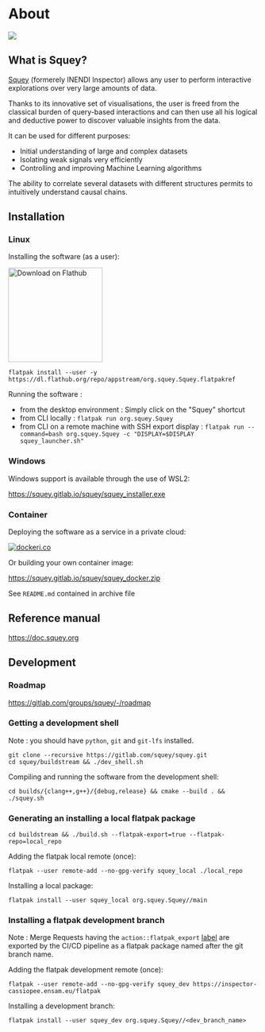 # About

![](https://gitlab.com/squey/squey/-/raw/main/squey_screenshot.png)

## What is Squey?

[Squey](https://squey.org) (formerely INENDI Inspector) allows any user to perform interactive explorations over very large amounts of data.

Thanks to its innovative set of visualisations, the user is freed from the classical burden of query-based interactions and can then use all his logical and deductive power to discover valuable insights from the data.

It can be used for different purposes:
- Initial understanding of large and complex datasets
- Isolating weak signals very efficiently
- Controlling and improving Machine Learning algorithms

The ability to correlate several datasets with different structures permits to intuitively understand causal chains.

## Installation

### Linux

Installing the software (as a user):

<a href='https://flathub.org/apps/details/org.squey.Squey'><img width='190px' alt='Download on Flathub' src='https://flathub.org/assets/badges/flathub-badge-en.png'/></a>


```
flatpak install --user -y https://dl.flathub.org/repo/appstream/org.squey.Squey.flatpakref
```

Running the software :
* from the desktop environment : Simply click on the "Squey" shortcut
* from CLI locally : ```flatpak run org.squey.Squey```
* from CLI on a remote machine with SSH export display : ```flatpak run --command=bash org.squey.Squey -c "DISPLAY=$DISPLAY squey_launcher.sh"```

### Windows

Windows support is available through the use of WSL2:

https://squey.gitlab.io/squey/squey_installer.exe

### Container

Deploying the software as a service in a private cloud:

[![dockeri.co](https://dockerico.blankenship.io/image/squey/squey)](https://hub.docker.com/r/squey/squey)


Or building your own container image:

https://squey.gitlab.io/squey/squey_docker.zip


See ```README.md``` contained in archive file

## Reference manual

https://doc.squey.org

## Development

### Roadmap

https://gitlab.com/groups/squey/-/roadmap

### Getting a development shell

Note : you should have `python`, `git` and `git-lfs` installed.

```
git clone --recursive https://gitlab.com/squey/squey.git
cd squey/buildstream && ./dev_shell.sh
```

Compiling and running the software from the development shell:

```
cd builds/{clang++,g++}/{debug,release} && cmake --build . && ./squey.sh
```

### Generating an installing a local flatpak package

```
cd buildstream && ./build.sh --flatpak-export=true --flatpak-repo=local_repo
```

Adding the flatpak local remote (once):
```
flatpak --user remote-add --no-gpg-verify squey_local ./local_repo
```

Installing a local package:
```
flatpak install --user squey_local org.squey.Squey//main
```

### Installing a flatpak development branch

Note : Merge Requests having the `action::flatpak_export` [label](https://gitlab.com/squey/squey/-/labels#) are exported by the CI/CD pipeline as a flatpak package named after the git branch name.

Adding the flatpak development remote (once):
```
flatpak --user remote-add --no-gpg-verify squey_dev https://inspector-cassiopee.ensam.eu/flatpak
```
Installing a development branch:
```
flatpak install --user squey_dev org.squey.Squey//<dev_branch_name>
```